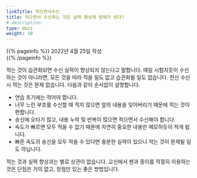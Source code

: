 ```yaml
---
linkTitle: 적으면서수신
title: 적으면서 수신하는 것은 실력 향상에 방해가 된다?
# description: 
type: docs
weight: 10
---
```

{{% pageinfo %}}
2022년 4월 25일 작성<br>
{{% /pageinfo %}}

적는 것이 습관화되면 수신 실력이 향상되지 않는다고 말합니다. 매일 시험치듯이 수신하는 것이 아니라면, 모든 것을 따라 적을 일도 없고 습관화될 일도 없습니다. 전신 수신시 적는 것은 문제 없습니다. 다음과 같이 순서없이 설명합니다.

* 연습 초기에는 적어야 합니다.
* 너무 느린 부호를 수신할 때 적지 않으면 앞의 내용을 잊어버리기 때문에 적는 것이 편합니다.
* 송신에 오타가 많고, 내용 누락 및 반복이 많으면 적으면서 수신해야 합니다.
* 속도가 빠르면 모두 적을 수 없기 때문에 자연히 중요한 내용만 메모하듯이 적게 됩니다.
* 빠른 속도의 송신을 모두 적을 수 있다면 충분한 실력이 있으니 적는 것이 문제될 일도 아닙니다.

적는 것과 실력 향상과는 별로 상관이 없습니다. 교신에서 펜과 종이를 적절히 이용하는 것은 단점은 거의 없고, 장점만 있는 좋은 방법입니다.


